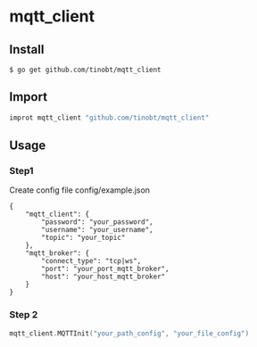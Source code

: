 # mqtt_client

## Install
```
$ go get github.com/tinobt/mqtt_client
```

## Import
```go
improt mqtt_client "github.com/tinobt/mqtt_client"
```

## Usage

### Step1
Create config file config/example.json

```
{
    "mqtt_client": {
        "password": "your_password",
        "username": "your_username",
        "topic": "your_topic"
    },
    "mqtt_broker": {
        "connect_type": "tcp|ws",
        "port": "your_port_mqtt_broker",
        "host": "your_host_mqtt_broker"
    }
}

```
### Step 2
```go
mqtt_client.MQTTInit("your_path_config", "your_file_config")
```
